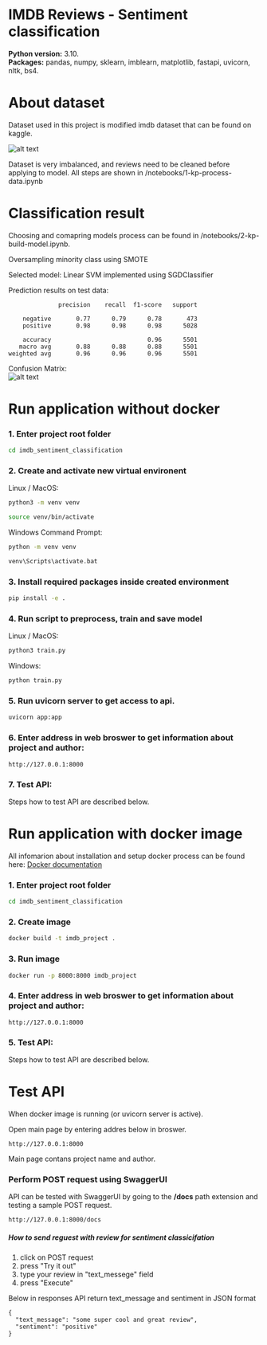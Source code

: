# IMDB Reviews - Sentiment classification 

**Python version:** 3.10.  
**Packages:** pandas, numpy, sklearn, imblearn, matplotlib, fastapi, uvicorn, nltk, bs4.

# About dataset
Dataset used in this project is modified imdb dataset that can be found on kaggle.    

![alt text](https://github.com/KordianPiduch/imdb-sentiment-classification/blob/main/reports/data_imbalanced.jpg "imbalanced")

Dataset is very imbalanced, and reviews need to be cleaned before applying to model. 
All steps are shown in /notebooks/1-kp-process-data.ipynb

# Classification result
Choosing and comapring models process can be found in /notebooks/2-kp-build-model.ipynb.  

Oversampling minority class using SMOTE

Selected model: Linear SVM implemented using SGDClassifier

Prediction results on test data:
```
              precision    recall  f1-score   support

    negative       0.77      0.79      0.78       473
    positive       0.98      0.98      0.98      5028

    accuracy                           0.96      5501
   macro avg       0.88      0.88      0.88      5501
weighted avg       0.96      0.96      0.96      5501

```
Confusion Matrix:  
![alt text](https://github.com/KordianPiduch/imdb-sentiment-classification/blob/main/reports/model_ConfusionMatrix.jpg)


# Run application without docker 

### 1. Enter project root folder
```bash
cd imdb_sentiment_classification
```

### 2. Create and activate new virtual environent

Linux / MacOS: 
```bash
python3 -m venv venv

source venv/bin/activate
```

Windows Command Prompt:
```bash
python -m venv venv

venv\Scripts\activate.bat
```

### 3. Install required packages inside created environment
```bash
pip install -e .
```

### 4. Run script to preprocess, train and save model
Linux / MacOS:
```bash
python3 train.py
```

Windows:
```bash
python train.py
```

### 5. Run uvicorn server to get access to api.
```bash
uvicorn app:app
```

### 6. Enter address in web broswer to get information about project and author:
```
http://127.0.0.1:8000
```

### 7. Test API:
Steps how to test API are described below.


# Run application with docker image
All infomarion about installation and setup docker process can be found here: [Docker documentation](https://docs.docker.com)

### 1. Enter project root folder
```bash
cd imdb_sentiment_classification
``` 

### 2. Create image
```bash
docker build -t imdb_project .
```
### 3. Run image
```bash
docker run -p 8000:8000 imdb_project
```
### 4. Enter address in web broswer to get information about project and author:
```
http://127.0.0.1:8000
```
### 5. Test API:
Steps how to test API are described below.


# Test API
When docker image is running (or uvicorn server is active). 

Open main page by entering addres below in broswer.
```
http://127.0.0.1:8000
```
Main page contans project name and author.

### Perform POST request using SwaggerUI
API can be tested with SwaggerUI by going to the **/docs** path extension and testing a sample POST request.
```
http://127.0.0.1:8000/docs
```
##### How to send reguest with review for sentiment classicifation
1. click on POST request 
2. press "Try it out"
3. type your review in "text_messege" field
4. press "Execute"

Below in responses API return text_message and sentiment in JSON format

```
{
  "text_message": "some super cool and great review",
  "sentiment": "positive"
}
```
